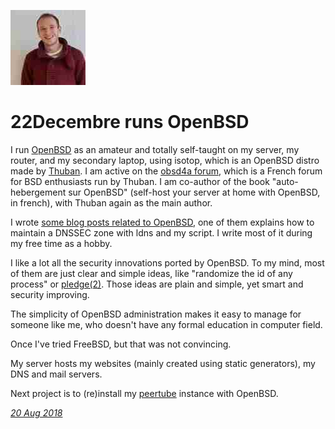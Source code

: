 <p><a href="/" alt="avatar" title="home page"><img src="22Decembre.jpeg" class="avatar"></a></p>

# 22Decembre runs OpenBSD

I run [OpenBSD] as an amateur and totally self-taught on my server,
my router, and my secondary laptop, using isotop, which is an OpenBSD
distro made by [Thuban](https://framapiaf.org/@Thuban). I am active
on the [obsd4a forum](https://obsd4a.net/forum/), which is a French
forum for BSD enthusiasts run by Thuban. I am co-author of the book
"auto-hebergement sur OpenBSD" (self-host your server at home with
OpenBSD, in french), with Thuban again as the main author.

I wrote [some blog posts related to
OpenBSD](https://www.22decembre.eu/tag/bsd.html), one of them
explains how to maintain a DNSSEC zone with ldns and my script. I
write most of it during my free time as a hobby.

I like a lot all the security innovations ported by OpenBSD. To my
mind, most of them are just clear and simple ideas, like "randomize
the id of any process" or [pledge(2)]. Those ideas are plain and
simple, yet smart and security improving.

The simplicity of OpenBSD administration makes it easy to manage
for someone like me, who doesn't have any formal education in
computer field.

Once I've tried FreeBSD, but that was not convincing.

My server hosts my websites (mainly created using static generators),
my DNS and mail servers.

Next project is to (re)install my
[peertube](https://www.22decembre.eu/2018/07/01/peertube-en/)
instance with OpenBSD.

_[20 Aug 2018](/raw/people/22Decembre.md)_

[OpenBSD]: https://www.openbsd.org/
[pledge(2)]: https://man.openbsd.org/pledge.2
